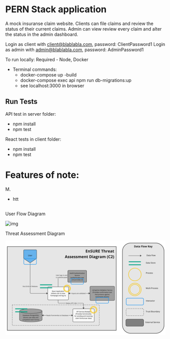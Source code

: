
# PERN Stack application 

A mock insuranse claim website. Clients can file claims and review the status of their current claims. Admin can view review every claim and alter the status in the admin dashboard.

Login as client with client@blablabla.com, password: ClientPassword1
Login as admin with admin@blablabla.com, password: AdminPassword1

To run locally:
Required - Node, Docker
- Terminal commands:
  - docker-compose up -build
  - docker-compose exec api npm run db-migrations:up
  - see localhost:3000 in browser

## Run Tests
API test in server folder:
- npm install
- npm test

React tests in client folder:
- npm install
- npm test

# Features of note:

M.
- htt

##

<summary>User Flow Diagram</summary>

![img](img/User_Flow_Diagram.png)

<summary>Threat Assessment Diagram</summary>

![img](img/Threat_Assessment_Diagram__C2_.jpeg)
##


